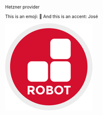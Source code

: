 #

Hetzner provider

This is an emoji: 🌮
And this is an accent: José

![Hetzner Image](./icon-circle-robot.svg)